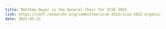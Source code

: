 ```yaml
---
title: Matthew Dwyer is the General Chair for ICSE 2022
link: https://conf.researchr.org/committee/icse-2022/icse-2022-organizing-committee
date: 2022-05-22
---
```

